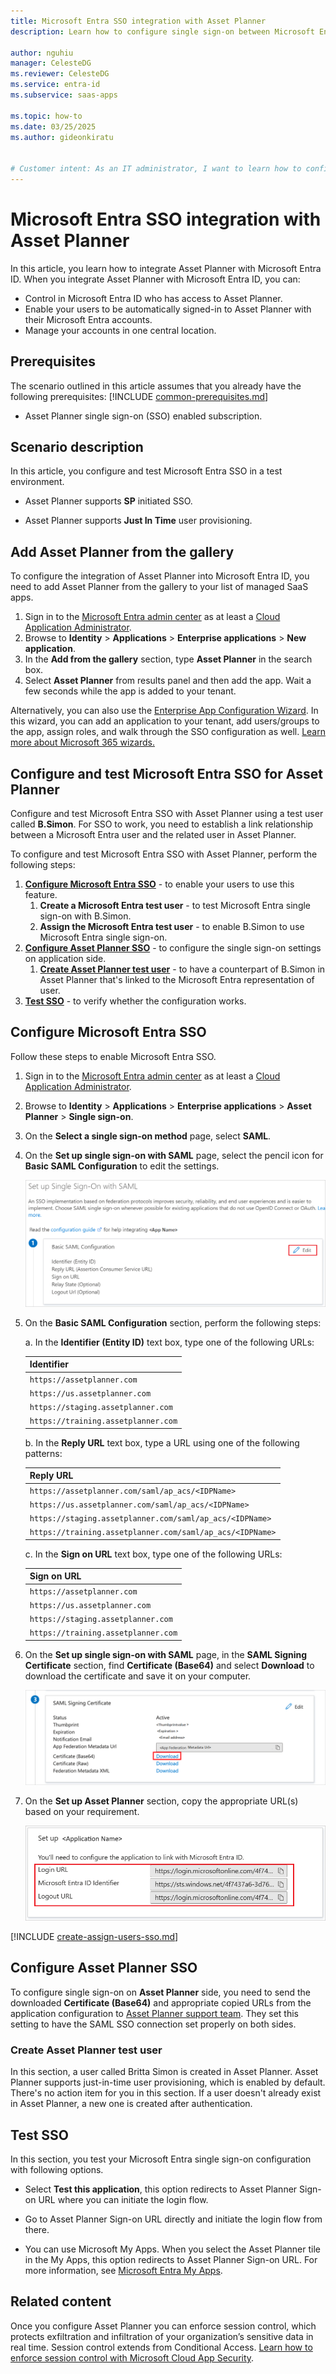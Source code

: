 ```yaml
---
title: Microsoft Entra SSO integration with Asset Planner
description: Learn how to configure single sign-on between Microsoft Entra ID and Asset Planner.

author: nguhiu
manager: CelesteDG
ms.reviewer: CelesteDG
ms.service: entra-id
ms.subservice: saas-apps

ms.topic: how-to
ms.date: 03/25/2025
ms.author: gideonkiratu


# Customer intent: As an IT administrator, I want to learn how to configure single sign-on between Microsoft Entra ID and Asset Planner so that I can control who has access to Asset Planner, enable automatic sign-in with Microsoft Entra accounts, and manage my accounts in one central location.
---
```


# Microsoft Entra SSO integration with Asset Planner

In this article,  you learn how to integrate Asset Planner with Microsoft Entra ID. When you integrate Asset Planner with Microsoft Entra ID, you can:

* Control in Microsoft Entra ID who has access to Asset Planner.
* Enable your users to be automatically signed-in to Asset Planner with their Microsoft Entra accounts.
* Manage your accounts in one central location.

## Prerequisites
The scenario outlined in this article assumes that you already have the following prerequisites:
[!INCLUDE [common-prerequisites.md](~/identity/saas-apps/includes/common-prerequisites.md)]
* Asset Planner single sign-on (SSO) enabled subscription.

## Scenario description

In this article,  you configure and test Microsoft Entra SSO in a test environment.

* Asset Planner supports **SP** initiated SSO.

* Asset Planner supports **Just In Time** user provisioning.

## Add Asset Planner from the gallery

To configure the integration of Asset Planner into Microsoft Entra ID, you need to add Asset Planner from the gallery to your list of managed SaaS apps.

1. Sign in to the [Microsoft Entra admin center](https://entra.microsoft.com) as at least a [Cloud Application Administrator](~/identity/role-based-access-control/permissions-reference.md#cloud-application-administrator).
1. Browse to **Identity** > **Applications** > **Enterprise applications** > **New application**.
1. In the **Add from the gallery** section, type **Asset Planner** in the search box.
1. Select **Asset Planner** from results panel and then add the app. Wait a few seconds while the app is added to your tenant.

 Alternatively, you can also use the [Enterprise App Configuration Wizard](https://portal.office.com/AdminPortal/home?Q=Docs#/azureadappintegration). In this wizard, you can add an application to your tenant, add users/groups to the app, assign roles, and walk through the SSO configuration as well. [Learn more about Microsoft 365 wizards.](/microsoft-365/admin/misc/azure-ad-setup-guides)

<a name='configure-and-test-azure-ad-sso-for-asset-planner'></a>

## Configure and test Microsoft Entra SSO for Asset Planner

Configure and test Microsoft Entra SSO with Asset Planner using a test user called **B.Simon**. For SSO to work, you need to establish a link relationship between a Microsoft Entra user and the related user in Asset Planner.

To configure and test Microsoft Entra SSO with Asset Planner, perform the following steps:

1. **[Configure Microsoft Entra SSO](#configure-azure-ad-sso)** - to enable your users to use this feature.
    1. **Create a Microsoft Entra test user** - to test Microsoft Entra single sign-on with B.Simon.
    1. **Assign the Microsoft Entra test user** - to enable B.Simon to use Microsoft Entra single sign-on.
1. **[Configure Asset Planner SSO](#configure-asset-planner-sso)** - to configure the single sign-on settings on application side.
    1. **[Create Asset Planner test user](#create-asset-planner-test-user)** - to have a counterpart of B.Simon in Asset Planner that's linked to the Microsoft Entra representation of user.
1. **[Test SSO](#test-sso)** - to verify whether the configuration works.

<a name='configure-azure-ad-sso'></a>

## Configure Microsoft Entra SSO

Follow these steps to enable Microsoft Entra SSO.

1. Sign in to the [Microsoft Entra admin center](https://entra.microsoft.com) as at least a [Cloud Application Administrator](~/identity/role-based-access-control/permissions-reference.md#cloud-application-administrator).
1. Browse to **Identity** > **Applications** > **Enterprise applications** > **Asset Planner** > **Single sign-on**.
1. On the **Select a single sign-on method** page, select **SAML**.
1. On the **Set up single sign-on with SAML** page, select the pencil icon for **Basic SAML Configuration** to edit the settings.

   ![Edit Basic SAML Configuration](common/edit-urls.png)

1. On the **Basic SAML Configuration** section, perform the following steps:

    a. In the **Identifier (Entity ID)** text box, type one of the following URLs:

    | **Identifier** |
    |---------|
    | `https://assetplanner.com` |
    | `https://us.assetplanner.com` |
    | `https://staging.assetplanner.com` |
    | `https://training.assetplanner.com` |

	b. In the **Reply URL** text box, type a URL using one of the following patterns:

    | **Reply URL** |
    |------|
    | `https://assetplanner.com/saml/ap_acs/<IDPName>` |
    | `https://us.assetplanner.com/saml/ap_acs/<IDPName>` |
    | `https://staging.assetplanner.com/saml/ap_acs/<IDPName>` |
    | `https://training.assetplanner.com/saml/ap_acs/<IDPName>` |
    
    c. In the **Sign on URL** text box, type one of the following URLs:
    
    | **Sign on URL** |
    |-----|
    | `https://assetplanner.com` |
    | `https://us.assetplanner.com` |
    | `https://staging.assetplanner.com` |
    | `https://training.assetplanner.com` |

1. On the **Set up single sign-on with SAML** page, in the **SAML Signing Certificate** section,  find **Certificate (Base64)** and select **Download** to download the certificate and save it on your computer.

	![The Certificate download link](common/certificatebase64.png)

1. On the **Set up Asset Planner** section, copy the appropriate URL(s) based on your requirement.

	![Copy configuration URLs](common/copy-configuration-urls.png)

<a name='create-an-azure-ad-test-user'></a>

[!INCLUDE [create-assign-users-sso.md](~/identity/saas-apps/includes/create-assign-users-sso.md)]

## Configure Asset Planner SSO

To configure single sign-on on **Asset Planner** side, you need to send the downloaded **Certificate (Base64)** and appropriate copied URLs from the application configuration to [Asset Planner support team](mailto:support@assetplanner.com). They set this setting to have the SAML SSO connection set properly on both sides.

### Create Asset Planner test user

In this section, a user called Britta Simon is created in Asset Planner. Asset Planner supports just-in-time user provisioning, which is enabled by default. There's no action item for you in this section. If a user doesn't already exist in Asset Planner, a new one is created after authentication.

## Test SSO 

In this section, you test your Microsoft Entra single sign-on configuration with following options. 

* Select **Test this application**, this option redirects to Asset Planner Sign-on URL where you can initiate the login flow. 

* Go to Asset Planner Sign-on URL directly and initiate the login flow from there.

* You can use Microsoft My Apps. When you select the Asset Planner tile in the My Apps, this option redirects to Asset Planner Sign-on URL. For more information, see [Microsoft Entra My Apps](/azure/active-directory/manage-apps/end-user-experiences#azure-ad-my-apps).

## Related content

Once you configure Asset Planner you can enforce session control, which protects exfiltration and infiltration of your organization’s sensitive data in real time. Session control extends from Conditional Access. [Learn how to enforce session control with Microsoft Cloud App Security](/cloud-app-security/proxy-deployment-aad).
